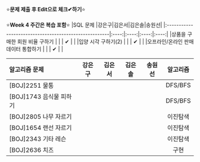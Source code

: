 ⭐**문제 제출 후 Edit으로 체크✔하기**⭐<br/><br/>
⭐**Week 4 주간은 복습 포함**⭐
|SQL 문제                                               |강은구|김은서|김은솔|송원선|
|:------------------------------------------------------|:----:|:----:|:----:|:----:|
|상품을 구매한 회원 비율 구하기                           |      |      |  ✔   |      | 
|입양 시각 구하기(2)                                     |      |      | ✔    |      | 
|오프라인/온라인 판매 데이터 통합하기                      |      |      | ✔    |      | 


|알고리즘 문제                 |강은구|김은서|김은솔|송원선|알고리즘|
|:-----------------------------|:----:|:----:|:----:|:----:|:------:|
|[BOJ]2251 물통                |      |      |      |      |DFS/BFS|
|[BOJ]1743 음식물 피하기        |      |      |      |      |DFS/BFS|
|[BOJ]2805 나무 자르기         |      |      |      |      |이진탐색|
|[BOJ]1654 랜선 자르기         |      |      |      |      |이진탐색|
|[BOJ]2343 기타 레슨           |      |      |      |      |이진탐색|
|[BOJ]2636 치즈                |      |      |      |      |구현   |

